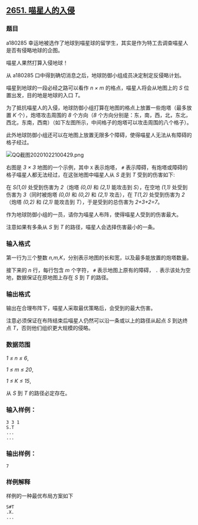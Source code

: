 ## [2651. 喵星人的入侵](https://www.acwing.com/problem/content/2653/)

### 题目

a180285 幸运地被选作了地球到喵星球的留学生，其实是作为特工去调查喵星人是否有侵略地球的企图。

喵星人果然打算入侵地球！

从 a180285 口中得到确切消息之后，地球防御小组成员决定制定反侵略计划。

喵星到地球的一段必经之路可以看作 *n × m* 的格点，喵星人将会从地图上的 *S* 位置出发，目的地是地球的入口 *T*。

为了抵抗喵星人的入侵，地球防御小组打算在地图的格点上放置一些炮塔（最多放置 *K* 个），炮塔攻击周围的 *8* 个方向（*8* 个方向分别是：东，南，西，北，东北，西北，东南，西南）（如下左图所示，中间格子的炮塔可以攻击周围的八个格子）。

此外地球防御小组还可以在地图上放置无限多个障碍，使得喵星人无法从有障碍的格子经过。

 ![QQ截图20201022100429.png](https://cdn.acwing.com/media/article/image/2020/10/22/19_eec6d7ee14-QQ截图20201022100429.png)

右图是 *3 × 3* 地图的一个示例，其中 `X` 表示炮塔， `#` 表示障碍，有炮塔或障碍的格子喵星人都无法经过，在这张地图中喵星人从 *S* 走到 *T* 受到的伤害如下:

在 *S(1,0)* 处受到伤害为 *2*（炮塔 *(0,0)* 和 *(2,1)* 能攻击到 *S*），在空地 *(1,1)* 处受到伤害为 *3*（同时被炮塔 *(0,0)* 和 *(0,2)* 和 *(2,1)* 攻击），在 *T(1,2)* 处受到伤害为 *2*（炮塔 *(0,2)* 和 *(2,1)* 能攻击到 *T*），于是受到的总伤害为 *2+3+2=7*。

作为地球防御小组的一员，请你为喵星人布阵，使得喵星人受到的伤害最大。

注意如果有多条从 *S* 到 *T* 的路径，喵星人会选择伤害最小的一条。

### 输入格式

第一行为三个整数 *n,m,K*，分别表示地图的长和宽，以及最多能放置的炮塔数量。

接下来的 *n* 行，每行包含 *m* 个字符， `#` 表示地图上原有的障碍， `.` 表示该处为空地，数据保证在原地图上存在 *S* 到 *T* 的路径。

### 输出格式

输出在合理布阵下，喵星人采取最优策略后，会受到的最大伤害。

注意必须保证在布阵结束后喵星人仍然可以沿一条或以上的路径从起点 *S* 到达终点 *T*，否则他们组织更大规模的侵略。

### 数据范围

*1 ≤ n ≤ 6*,

*1 ≤ m ≤ 20*,

*1 ≤ K ≤ 15*,

从 *S* 到 *T* 的路径必定存在。

### 输入样例：

```
3 3 1
S.T
...
...
```

### 输出样例：

```
7
```

### 样例解释

样例的一种最优布局方案如下

```
S#T
.X.
...
```
